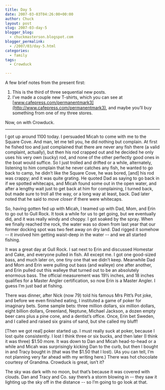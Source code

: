 ```yaml
---
title: Day 5
date: 2007-03-03T04:26:00+00:00
author: Chuck
layout: post
slug: 2007-03-day-5
blogger_blog:
  - chuckmasterson.blogspot.com
blogger_permalink:
  - /2007/03/day-5.html
categories:
  - family
tags:
  - Crowduck

---
```

A few brief notes from the present first:

1. This is the third of three sequential new posts. 
2. I’ve made a couple new T-shirts, which you can see at
   [www.cafepress.com/permanentmark3](http://www.cafepress.com/permanentmark3),
   and maybe you’ll buy something from one of my three stores.

Now, on with Crowduck.


* * *

I got up around 1100 today. I persuaded Micah to come with me to the Square
Cove. And man, let me tell you, he did nothing but complain. At first he fished
too and just complained that there are never any fish there (a valid complaint,
actually), but then his rod crapped out and he decided he only uses his very
own (sucky) rod, and none of the other perfectly good ones in the boat would
suffice. So I just trolled and drifted or a while, alternately, listening to
him complain that he never catches any fish, he wanted to go back to camp, he
didn’t like the Square Cove, he was bored, [and] his rod was crappy; and it was
quite grating. He quoted Dad as saying to go back in if we spotted whitecaps,
and Micah found some out in the open water, and after a lengthy wait just to
get back at him for complaining, I turned back, but made sure to troll all the
way, or a long way at least, back. Dad later noted that he said to _move
closer_ if there were whitecaps.

So, having gotten fed up with Micah, I teamed up with Dad, Mom, and Erin to go
out to Gull Rock. It took a while for us to get going, but we eventually did,
and it was really windy and choppy. I got soaked by the spray. When we finally
reached the rock, the water was so down from last year that our former docking
spot was two feet away on dry land. Dad rigged it somehow -- it involved him
getting waist-deep in the water -- and we all started fishing.

It was a great day at Gull Rock. I sat next to Erin and discussed Homestar and
Cake, and everyone pulled in fish. All except me. I got one good-sized bass,
and much later on, one tiny one that we didn’t keep. Meanwhile Dad and Mom and
Erin were pulling out bass (and walleye) one after another, and Erin pulled out
this walleye that turned out to be an absolutely enormous bass. The official
measurement was 19½ inches, and 18 inches qualifies for a Master Angler
certification, so now Erin is a Master Angler. I guess I’m just bad at fishing. 

There was dinner, after Nick (now 79) told his famous Mrs Pitt’s Pot joke, and
before we even finished eating, I instituted a game of poker for imaginary
bets. Some sample bets: three million dollars, six million dollars, eight
billion dollars, Greenland, Neptune, Michael Jackson, a dozen empty beer cans
plus a pine cone, and a dentist’s office. Once, Erin bet Sweden, and I called
and raised six grains of sand, but she called my bluff!

[Then we got real] poker started up. I must really suck at poker, because I
lost quite consistently. I lost I think three or six bucks, and then later (I
think it was three) $1.50 more. It was down to Dan and Micah head-to-head or a
while and Micah was surprisingly kicking Dan to the curb, but then I bought in
and Tracy bought in (that was the $1.50 that I lost). (As you can tell, I’m not
planning very far ahead with my writing here.) There was hot chocolate courtesy
of Grandma. Crowduck is great, isn’t it?

The sky was dark with no moon, but that’s because it was covered with clouds.
Dan and Tracy and Co. say there’s a storm blowing in -- they saw it lighting up
the sky off in the distance -- so I’m going to go look at that.
